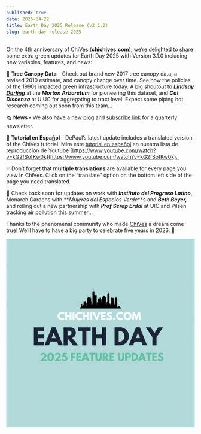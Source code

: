 ```yaml
---
published: true
date: 2025-04-22
title: Earth Day 2025 Release (v3.1.0)
slug: earth-day-release-2025
---
```

On the 4th anniversary of ChiVes ([**chichives.com**](http://chichives.com)), we’re delighted to share some extra green updates for Earth Day 2025 with Version 3.1.0 including new variables, features, and news:

🌳 **Tree Canopy Data** - Check out brand new 2017 tree canopy data, a revised 2010 estimate, and canopy change over time. See how the policies of the 1990s impacted green infrastructure today. A big shoutout to [**_Lindsay Darling_**](https://mortonarb.org/science/staff/lindsay-darling/) at the **_Morton Arboretum_** for pioneering this dataset, and **_Cat Discenza_** at UIUC for aggregating to tract level. Expect some piping hot research coming out soon from this team…   

🗞️ **News -** We also have a new [blog](https://chichives.com/posts) and [subscribe link](https://groups.webservices.illinois.edu/subscribe/200077!) for a quarterly newsletter.

💬 **Tutorial en Espa**[**ñ**](https://www.youtube.com/watch?v=kG2fSofKw0k)**ol** - DePaul’s latest update includes a translated version of the ChiVes tutorial. Mira este [tutorial en español](https://www.youtube.com/watch?v=kG2fSofKw0k) en nuestra lista de reproducción de Youtube [https://www.youtube.com/watch?v=kG2fSofKw0k](https://www.youtube.com/watch?v=kG2fSofKw0k). 

💡 Don’t forget that **multiple translations** are available for every page you view in ChiVes. Click on the “translate” option on the bottom left side of the page you need translated.

🦋 Check back soon for updates on work with **_Instituto del Progreso Latino_**, Monarch Gardens with \*\*_Mujeres del Espacios Verde_\*\*s and **_Beth Beyer,_** and rolling out a new partnership with **_Prof Serap Erdal_** at UIC and Pilsen tracking air pollution this summer… 

Thanks to the phenomenal community who made [ChiVes](https://chichives.com/team) a dream come true! We’ll have to have a big party to celebrate five years in 2026. 🎂

![](../../ChiVes%20Earth%20Day%202025.gif)
